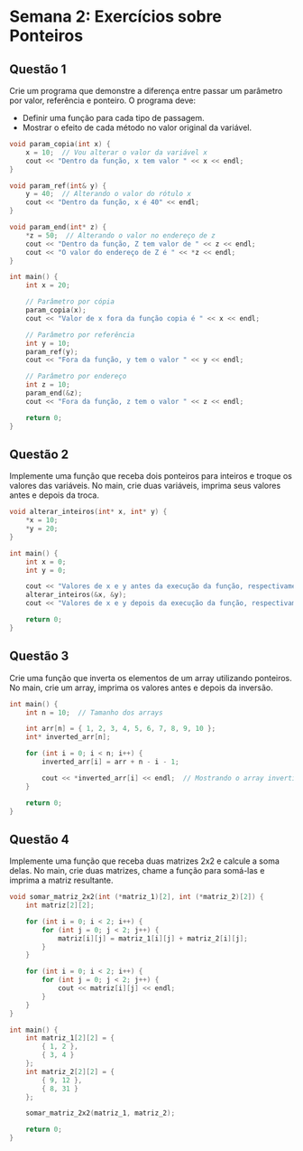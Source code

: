 # Semana 2: Exercícios sobre Ponteiros

## Questão 1
Crie um programa que demonstre a diferença entre passar um parâmetro por valor, referência e ponteiro. O programa deve:
- Definir uma função para cada tipo de passagem.
- Mostrar o efeito de cada método no valor original da variável.

```cpp
void param_copia(int x) {
    x = 10;  // Vou alterar o valor da variável x
    cout << "Dentro da função, x tem valor " << x << endl;
}

void param_ref(int& y) {
    y = 40;  // Alterando o valor do rótulo x
    cout << "Dentro da função, x é 40" << endl;
}

void param_end(int* z) {
    *z = 50;  // Alterando o valor no endereço de z
    cout << "Dentro da função, Z tem valor de " << z << endl;
    cout << "O valor do endereço de Z é " << *z << endl;
}

int main() {
    int x = 20;

    // Parâmetro por cópia
    param_copia(x);
    cout << "Valor de x fora da função copia é " << x << endl;

    // Parâmetro por referência
    int y = 10;
    param_ref(y);
    cout << "Fora da função, y tem o valor " << y << endl;

    // Parâmetro por endereço
    int z = 10;
    param_end(&z);
    cout << "Fora da função, z tem o valor " << z << endl;

    return 0;
}
```

## Questão 2
Implemente uma função que receba dois ponteiros para inteiros e troque os valores das variáveis. No main, crie duas variáveis, imprima seus valores antes e depois da troca.

```cpp
void alterar_inteiros(int* x, int* y) {
    *x = 10;
    *y = 20;
}

int main() {
    int x = 0;
    int y = 0;

    cout << "Valores de x e y antes da execução da função, respectivamente: " << x << ", " << y << endl;
    alterar_inteiros(&x, &y);
    cout << "Valores de x e y depois da execução da função, respectivamente: " << x << ", " << y << endl;

    return 0;
}
```

## Questão 3
Crie uma função que inverta os elementos de um array utilizando ponteiros. No main, crie um array, imprima os valores antes e depois da inversão.

```cpp
int main() {
    int n = 10;  // Tamanho dos arrays

    int arr[n] = { 1, 2, 3, 4, 5, 6, 7, 8, 9, 10 };
    int* inverted_arr[n];

    for (int i = 0; i < n; i++) {
        inverted_arr[i] = arr + n - i - 1;

        cout << *inverted_arr[i] << endl;  // Mostrando o array invertido
    }

    return 0;
}
```

## Questão 4
Implemente uma função que receba duas matrizes 2x2 e calcule a soma delas. No main, crie duas matrizes, chame a função para somá-las e imprima a matriz resultante.

```cpp
void somar_matriz_2x2(int (*matriz_1)[2], int (*matriz_2)[2]) {
    int matriz[2][2];

    for (int i = 0; i < 2; i++) {
        for (int j = 0; j < 2; j++) {
            matriz[i][j] = matriz_1[i][j] + matriz_2[i][j];
        }
    }

    for (int i = 0; i < 2; i++) {
        for (int j = 0; j < 2; j++) {
            cout << matriz[i][j] << endl;
        }
    }
}

int main() {
    int matriz_1[2][2] = {
        { 1, 2 },
        { 3, 4 }
    };
    int matriz_2[2][2] = {
        { 9, 12 },
        { 8, 31 }
    };

    somar_matriz_2x2(matriz_1, matriz_2);

    return 0;
}
```

